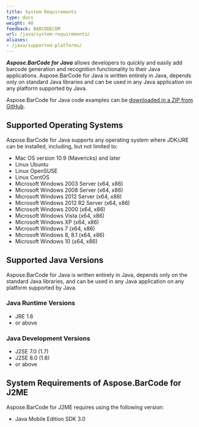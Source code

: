 ```yaml
---
title: System Requirements
type: docs
weight: 40
feedback: BARCODECOM
url: /java/system-requirements/
aliases:
- /java/supported-platforms/
---
```


***Aspose.BarCode for Java*** allows developers to quickly and easily add barcode generation and recognition functionality to their Java applications. Aspose.BarCode for Java is written entirely in Java, depends only on standard Java libraries and can be used in any Java application on any platform supported by Java.

Aspose.BarCode for Java code examples can be [downloaded in a ZIP from GitHub](https://github.com/aspose-barcode/Aspose.BarCode-for-Java/archive/master.zip).


## **Supported Operating Systems**
Aspose.BarCode for Java supports any operating system where JDK/JRE can be installed, including, but not limited to: 

- Mac OS version 10.9 (Mavericks) and later
- Linux Ubuntu
- Linux OpenSUSE
- Linux CentOS
- Microsoft Windows 2003 Server (x64, x86)
- Microsoft Windows 2008 Server (x64, x86)
- Microsoft Windows 2012 Server (x64, x86)
- Microsoft Windows 2012 R2 Server (x64, x86)
- Microsoft Windows 2000 (x64, x86)
- Microsoft Windows Vista (x64, x86)
- Microsoft Windows XP (x64, x86)
- Microsoft Windows 7 (x64, x86)
- Microsoft Windows 8, 8.1 (x64, x86)
- Microsoft Windows 10 (x64, x86)

## **Supported Java Versions**
Aspose.BarCode for Java is written entirely in Java, depends only on the standard Java libraries, and can be used in any Java application on any platform supported by Java.

### **Java Runtime Versions**
- JRE 1.6 
- or above
 
### **Java Development Versions**
- J2SE 7.0 (1.7)
- J2SE 8.0 (1.8)
- or above

## **System Requirements of Aspose.BarCode for J2ME**
Aspose.BarCode for J2ME requires using the following version:

- Java Mobile Edition SDK 3.0
